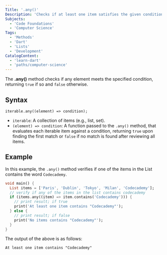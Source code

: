 ```yaml
---
Title: '.any()'
Description: 'Checks if at least one item satisfies the given condition.'
Subjects:
  - 'Code Foundations'
  - 'Computer Science'
Tags:
  - 'Methods'
  - 'Dart'
  - 'Lists'
  - 'Development'
CatalogContent:
  - 'learn-dart'
  - 'paths/computer-science'
---
```


The **.any()** method checks if any element meets the specified condition, returning `true` if so and `false` otherwise.

## Syntax

```pseudo
iterable.any((element) => condition);
```

- `iterable`: A collection of items (e.g., list, set).
- `(element) => condition`: A function passed to the `.any()` method, that evaluates each iterable item against a condition, returning `true` upon finding the first match or `false` if no match is found after reviewing all items.

## Example

In this example, the `.any()` method verifies if one of the items in the List contains the word `Codecademy`.

```dart
void main() {
  List items = ['Paris', 'Dublin', 'Tokyo', 'Milan', 'Codecademy'];
  // verify if any of the items in the list contains codecademy
  if (items.any((item) => item.contains('Codecademy'))) {
    // print result; if true
    print('At least one item contains "Codecademy"');
  } else {
    // print result; if false
    print('No items contains "Codecademy"');
  }
}
```

The output of the above is as follows:

```shell
At least one item contains "Codecademy"
```